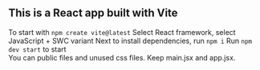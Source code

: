 ## This is a React app built with Vite

To start with
``` npm create vite@latest ```
Select React framework, select JavaScript + SWC variant
Next to install dependencies, run ```npm i```
Run ```npm dev start``` to start
<br>
You can public files and unused css files. Keep main.jsx and app.jsx.
